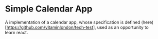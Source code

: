 # Simple Calendar App

A implementation of a calendar app, whose specification is defined (here)[https://github.com/vitaminlondon/tech-test], used as an opportunity to learn react.